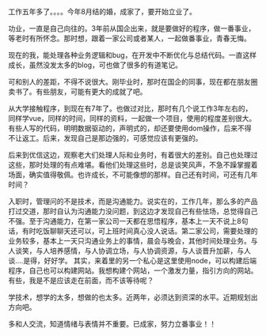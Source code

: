 工作五年多了。。。。今年8月结的婚，成家了，要开始立业了。

功业，一直是自己向往的。3年前从国企出来，就是要做好的程序，做一番事业，等老时有所怀念。那时想，跟着一家公司或者某人，一起做番事业，青春无悔。

现在的我，能处理各种业务逻辑和bug，在开发中不断优化与总结代码。一直这样成长，虽然没发太多的blog，可也做了很多的有道笔记。

可和别人的差距，不得不说很大。刚毕业时，那时在国企的同事，现在都在朋友圈卖书了。有些朋友，可能有更大的成就了吧。

从大学接触程序，到现在有7年了。也做过对比，那时有几个说工作3年左右的，同样学vue，同样的时间，同样的资料，一起做一个项目，使用的程度差别很大。有些人写的代码，明明数据驱动的，声明式的，却还要使用dom操作，后来不得不让返工。后来，发现自己是那边强的，可感觉应该有更强的。

后来到优信这边，观察老大们处理人际和业务时，有着很大的差别。自己也处理过这些，那时处理的有点难堪。看他们处理这些时，总是谈笑风声，不急不躁掌握着场面，确实值得敬佩。也许成长，不可能像想的那样。自己还有时间，可还有几年时间？

入职时，管理问的不是技术，而是沟通能力。说实在的，工作几年，那么多的产品打过交道，那时自认为沟通能力没问题，到这边才发现自己有些怯场，总觉得自己不强。至于沟通能力，在第一家公司一天都在思悟程序，基本上一天不说上8句话，有时吃饭聊聊天还可以，可上班时间真心没人说话。第二家公司，需要处理的业务较多，基本上一天只沟通业务上的事情，晨会与晚会，其他时间处理业务。与人谈笑，与人培养感情，与人协调立场，与人协调资源，与人谈晋升加薪，与人谈....是得，好好学。
其实，来着里的另一个私心是这里使用node，可以构建后端程序，自己也可以构建网站。我想构建个网站，一个激发力量，指引方向的网站。有些，我是不是应该走在前面，而不该等待呢？

学技术，想学的太多，想做的也太多。近两年，必须达到资深的水平。近期规划出方向吧。

多和人交流，知道情绪与表情并不重要。已成家，努力立番事业！！